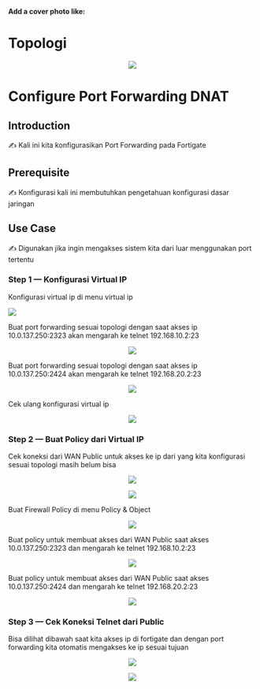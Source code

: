 **Add a cover photo like:**
# Topologi
<p align="center">
  <img src="img/1.png">
</p>

# Configure Port Forwarding DNAT

## Introduction

✍️ Kali ini kita konfigurasikan Port Forwarding pada Fortigate

## Prerequisite

✍️ Konfigurasi kali ini membutuhkan pengetahuan konfigurasi dasar jaringan

## Use Case

✍️ Digunakan jika ingin mengakses sistem kita dari luar menggunakan port tertentu



### Step 1 — Konfigurasi Virtual IP
Konfigurasi virtual ip di menu virtual ip

<p align="left">
  <img src="img/2.png">
</p>

Buat port forwarding sesuai topologi dengan saat akses ip 10.0.137.250:2323 akan mengarah ke telnet 192.168.10.2:23

<p align="center">
  <img src="img/3.png">
</p>

Buat port forwarding sesuai topologi dengan saat akses ip 10.0.137.250:2424 akan mengarah ke telnet 192.168.20.2:23

<p align="center">
  <img src="img/4.png">
</p>

Cek ulang konfigurasi virtual ip

<p align="center">
  <img src="img/5.png">
</p>

### Step 2 — Buat Policy dari Virtual IP
Cek koneksi dari WAN Public untuk akses ke ip dari yang kita konfigurasi sesuai topologi masih belum bisa

<p align="center">
  <img src="img/10.png">
</p>

<p align="center">
  <img src="img/11.png">
</p>

Buat Firewall Policy di menu Policy & Object

<p align="center">
  <img src="img/6.png">
</p>

Buat policy untuk membuat akses dari WAN Public saat akses 10.0.137.250:2323 dan mengarah ke telnet 192.168.10.2:23

<p align="center">
  <img src="img/7.png">
</p>

Buat policy untuk membuat akses dari WAN Public saat akses 10.0.137.250:2424 dan mengarah ke telnet 192.168.20.2:23

<p align="center">
  <img src="img/8.png">
</p>

### Step 3 — Cek Koneksi Telnet dari Public
Bisa dilihat dibawah saat kita akses ip di fortigate dan dengan port forwarding kita otomatis mengakses ke ip sesuai tujuan

<p align="center">
  <img src="img/12.png">
</p>

<p align="center">
  <img src="img/13.png">
</p>
